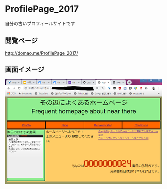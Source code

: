 # ProfilePage_2017
自分の古いプロフィールサイトです

## 閲覧ページ
http://domao.me/ProfilePage_2017/

## 画面イメージ
![サンプル](https://raw.githubusercontent.com/Dosugamea/ProfilePage_2017/master/sonohen.PNG "サンプル")